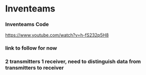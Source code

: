 # Inventeams
### Inventeams Code
https://www.youtube.com/watch?v=h-fS232p5H8
### link to follow for now
### 2 transmitters 1 receiver, need to distinguish data from transmitters to receiver 

